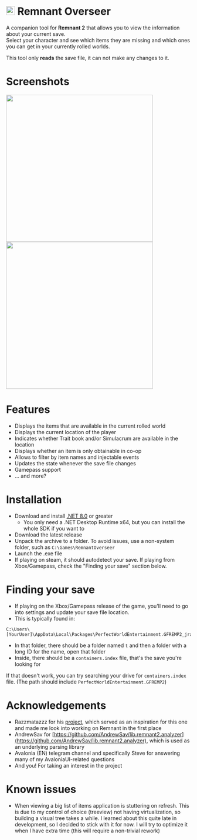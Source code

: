 # <img src="RemnantOverseer/Assets/.github/icon-gh.png" width="24"> Remnant Overseer

A companion tool for **Remnant 2** that allows you to view the information about your current save.<br/>
Select your character and see which items they are missing and which ones you can get in your currently rolled worlds.

This tool only **reads** the save file, it can not make any changes to it.

# Screenshots
<p float="left">
  <img src="RemnantOverseer/Assets/.github/character-view.png" width="400" />
  <img src="RemnantOverseer/Assets/.github/world-view.png" width="400" /> 
</p>

# Features
- Displays the items that are available in the current rolled world
- Displays the current location of the player
- Indicates whether Trait book and/or Simulacrum are available in the location
- Displays whether an item is only obtainable in co-op
- Allows to filter by item names and injectable events
- Updates the state whenever the save file changes
- Gamepass support
- ... and more?

# Installation
- Download and install [.NET 8.0](https://dotnet.microsoft.com/en-us/download/dotnet/8.0) or greater
  - You only need a .NET Desktop Runtime x64, but you can install the whole SDK if you want to
- Download the latest release
- Unpack the archive to a folder. To avoid issues, use a non-system folder, such as `C:\Games\RemnantOverseer`
- Launch the .exe file
- If playing on steam, it should autodetect your save. If playing from Xbox/Gamepass, check the "Finding your save" section below.

# Finding your save
- If playing on the Xbox/Gamepass release of the game, you'll need to go into settings and update your save file location.
- This is typically found in:
```
C:\Users\[YourUser]\AppData\Local\Packages\PerfectWorldEntertainment.GFREMP2_jrajkyc4tsa6w\SystemAppData\wgs
```
- In that folder, there should be a folder named `t` and then a folder with a long ID for the name, open that folder
- Inside, there should be a `containers.index` file, that's the save you're looking for

If that doesn't work, you can try searching your drive for `containers.index` file. (The path should include `PerfectWorldEntertainment.GFREMP2`)

# Acknowledgements
- Razzmatazzz for his [project](https://github.com/Razzmatazzz/RemnantSaveGuardian), which served as an inspiration for this one and made me look into working on Remnant in the first place
- AndrewSav for [https://github.com/AndrewSav/lib.remnant2.analyzer](https://github.com/AndrewSav/lib.remnant2.analyzer), which is used as an underlying parsing library
- Avalonia (EN) telegram channel and specifically Steve for answering many of my AvaloniaUI-related questions
- And you! For taking an interest in the project

# Known issues
- When viewing a big list of items application is stuttering on refresh. This is due to my control of choice (treeview) not having virtualization, so building a visual tree takes a while. I learned about this quite late in development, so I decided to stick with it for now. I will try to optimize it when I have extra time (this will require a non-trivial rework)
